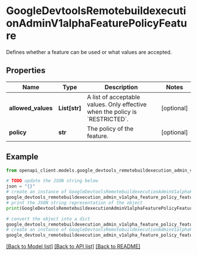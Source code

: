 # GoogleDevtoolsRemotebuildexecutionAdminV1alphaFeaturePolicyFeature

Defines whether a feature can be used or what values are accepted.

## Properties

Name | Type | Description | Notes
------------ | ------------- | ------------- | -------------
**allowed_values** | **List[str]** | A list of acceptable values. Only effective when the policy is &#x60;RESTRICTED&#x60;. | [optional] 
**policy** | **str** | The policy of the feature. | [optional] 

## Example

```python
from openapi_client.models.google_devtools_remotebuildexecution_admin_v1alpha_feature_policy_feature import GoogleDevtoolsRemotebuildexecutionAdminV1alphaFeaturePolicyFeature

# TODO update the JSON string below
json = "{}"
# create an instance of GoogleDevtoolsRemotebuildexecutionAdminV1alphaFeaturePolicyFeature from a JSON string
google_devtools_remotebuildexecution_admin_v1alpha_feature_policy_feature_instance = GoogleDevtoolsRemotebuildexecutionAdminV1alphaFeaturePolicyFeature.from_json(json)
# print the JSON string representation of the object
print(GoogleDevtoolsRemotebuildexecutionAdminV1alphaFeaturePolicyFeature.to_json())

# convert the object into a dict
google_devtools_remotebuildexecution_admin_v1alpha_feature_policy_feature_dict = google_devtools_remotebuildexecution_admin_v1alpha_feature_policy_feature_instance.to_dict()
# create an instance of GoogleDevtoolsRemotebuildexecutionAdminV1alphaFeaturePolicyFeature from a dict
google_devtools_remotebuildexecution_admin_v1alpha_feature_policy_feature_from_dict = GoogleDevtoolsRemotebuildexecutionAdminV1alphaFeaturePolicyFeature.from_dict(google_devtools_remotebuildexecution_admin_v1alpha_feature_policy_feature_dict)
```
[[Back to Model list]](../README.md#documentation-for-models) [[Back to API list]](../README.md#documentation-for-api-endpoints) [[Back to README]](../README.md)


